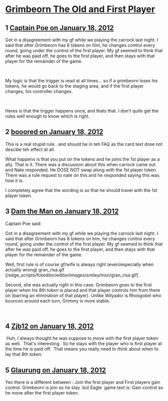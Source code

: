 # [Grimbeorn The Old and First Player](https://community.fantasyflightgames.com/topic/59168-grimbeorn-the-old-and-first-player/)

## 1 [Captain Poe on January 18, 2012](https://community.fantasyflightgames.com/topic/59168-grimbeorn-the-old-and-first-player/?do=findComment&comment=581247)

Got in a disagreement with my gf while we playing the carrock last night. I said that after Grimbeorn has 8 tokens on him, he changes control every round, going under the control of the first player. My gf seemed to think that after he was paid off, he goes to the first player, and then stays with that player for the remainder of the game.

 

My logic is that the trigger is read at all times... so if a grimbeorn loses his tokens, he would go back to the staging area, and if the first player changes, his controller changes.

 

Heres is that the trigger happens once, and thats that. I don't quite get the rules well enough to know which is right.

## 2 [booored on January 18, 2012](https://community.fantasyflightgames.com/topic/59168-grimbeorn-the-old-and-first-player/?do=findComment&comment=581251)

This is a real stupid rule.. and should be in teh FAQ as the card text dose not descibe teh effect at all.

What happens is that you put on the tokens and he joins the 1st player as a ally. That is it. There was a discussion about this when carrock came out and Nate responded. He DOSE NOT swap along with the 1st player token. There was a rule request to nate on this and he responded saying this was how it is.

I completely agree that the wording is so that he should travel with the 1st player token.

## 3 [Dam the Man on January 18, 2012](https://community.fantasyflightgames.com/topic/59168-grimbeorn-the-old-and-first-player/?do=findComment&comment=581254)

Captain Poe said:

Got in a disagreement with my gf while we playing the carrock last night. I said that after Grimbeorn has 8 tokens on him, he changes control every round, going under the control of the first player. My gf seemed to think that after he was paid off, he goes to the first player, and then stays with that player for the remainder of the game. 

Well, first rule is of course gf/wife is always right (even/especially when actually wrong) gran_risa.gif [/edge_scripts/fckeditor/editor/images/smiley/msn/gran_risa.gif] .

Second, she was actually right in this case. Grimbeorn goes to the first player when his 8th token is placed and that player controls him from there on (barring an elimination of that player). Unlike Wilyador is Rhosgobel who bounces around each turn, Grimmy is more stable.

 

## 4 [Zjb12 on January 18, 2012](https://community.fantasyflightgames.com/topic/59168-grimbeorn-the-old-and-first-player/?do=findComment&comment=581294)

 Huh, I always thought he was suppose to move with the first player token as well.  That's interesting.  So he stays with the player who is first player at the time he is paid off.  That means you really need to think about when to lay that 8th token.

## 5 [Glaurung on January 18, 2012](https://community.fantasyflightgames.com/topic/59168-grimbeorn-the-old-and-first-player/?do=findComment&comment=581299)

Yes there is a different between : Join the first player and First players gain control. Grimbeorn is join so he stay  but Eagle  game text is: Gain control so he move after the first player token.


